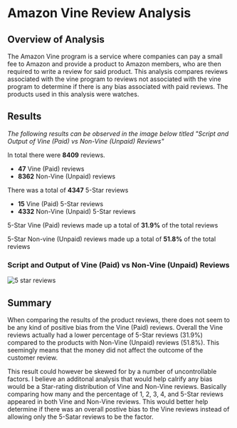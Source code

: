 # Amazon Vine Review Analysis

## Overview of Analysis
The Amazon Vine program is a service where companies can pay a small fee to Amazon and provide a product to Amazon members, who are then required to write a review for said product. This analysis compares reviews associated with the vine program to reviews not associated with the vine program to determine if there is any bias associated with paid reviews. The products used in this analysis were watches. 

## Results
*The following results can be observed in the image below titled "Script and Output of Vine (Paid) vs Non-Vine (Unpaid) Reviews"*

In total there were **8409** reviews.
- **47** Vine (Paid) reviews
- **8362** Non-Vine (Unpaid) reviews

There was a total of **4347** 5-Star reviews
- **15** Vine (Paid) 5-Star reviews
- **4332** Non-Vine (Unpaid) 5-Star reviews

5-Star Vine (Paid) reviews made up a total of **31.9%** of the total reviews

5-Star Non-vine (Unpaid) reviews made up a total of **51.8%** of the total reviews


### Script and Output of Vine (Paid) vs Non-Vine (Unpaid) Reviews

![5 star reviews](https://user-images.githubusercontent.com/102814578/183539993-a9db17b6-32b9-4bbe-843b-f0a8367d91b4.png)


## Summary
When comparing the results of the product reviews, there does not seem to be any kind of positive bias from the Vine (Paid) reviews. Overall the Vine reviews actually had a lower percentage of 5-Star reviews (31.9%) compared to the products with Non-Vine (Unpaid) reviews (51.8%). This seemingly means that the money did not affect the outcome of the customer review.

This result could however be skewed for by a number of uncontrollable factors. I believe an additonal analysis that would help calrify any bias would be a Star-rating distribution of Vine and Non-Vine reviews. Basically comparing how many and the percentage of 1, 2, 3, 4, and 5-Star reviews appeared in both Vine and Non-Vine reviews. This would better help determine if there was an overall postive bias to the Vine reviews instead of allowing only the 5-Satar reviews to be the factor.

